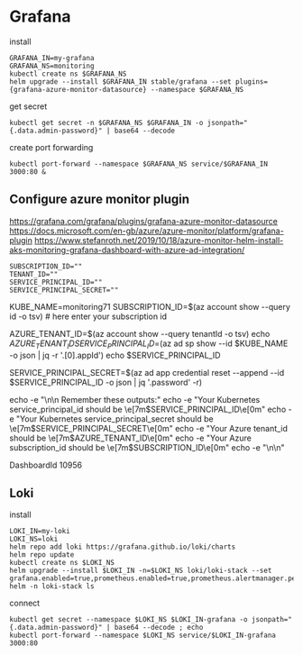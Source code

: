 # Grafana

install
```
GRAFANA_IN=my-grafana
GRAFANA_NS=monitoring
kubectl create ns $GRAFANA_NS
helm upgrade --install $GRAFANA_IN stable/grafana --set plugins={grafana-azure-monitor-datasource} --namespace $GRAFANA_NS
```

get secret
```
kubectl get secret -n $GRAFANA_NS $GRAFANA_IN -o jsonpath="{.data.admin-password}" | base64 --decode
```


create port forwarding
```
kubectl port-forward --namespace $GRAFANA_NS service/$GRAFANA_IN 3000:80 &
```

## Configure azure monitor plugin
https://grafana.com/grafana/plugins/grafana-azure-monitor-datasource
https://docs.microsoft.com/en-gb/azure/azure-monitor/platform/grafana-plugin
https://www.stefanroth.net/2019/10/18/azure-monitor-helm-install-aks-monitoring-grafana-dashboard-with-azure-ad-integration/

```
SUBSCRIPTION_ID=""
TENANT_ID=""
SERVICE_PRINCIPAL_ID=""
SERVICE_PRINCIPAL_SECRET=""
```

KUBE_NAME=monitoring71
SUBSCRIPTION_ID=$(az account show --query id -o tsv) # here enter your subscription id

AZURE_TENANT_ID=$(az account show --query tenantId -o tsv)
echo $AZURE_TENANT_ID
SERVICE_PRINCIPAL_ID=$(az ad sp show --id $KUBE_NAME -o json | jq -r '.[0].appId')
echo $SERVICE_PRINCIPAL_ID

SERVICE_PRINCIPAL_SECRET=$(az ad app credential reset --append --id $SERVICE_PRINCIPAL_ID -o json | jq '.password' -r)

echo -e "\n\n Remember these outputs:"
echo -e "Your Kubernetes service_principal_id should be \e[7m$SERVICE_PRINCIPAL_ID\e[0m"
echo -e "Your Kubernetes service_principal_secret should be \e[7m$SERVICE_PRINCIPAL_SECRET\e[0m"
echo -e "Your Azure tenant_id should be \e[7m$AZURE_TENANT_ID\e[0m"
echo -e "Your Azure subscription_id should be \e[7m$SUBSCRIPTION_ID\e[0m"
echo -e "\n\n"


DashboardId
10956


## Loki

install
```
LOKI_IN=my-loki
LOKI_NS=loki
helm repo add loki https://grafana.github.io/loki/charts
helm repo update
kubectl create ns $LOKI_NS
helm upgrade --install $LOKI_IN -n=$LOKI_NS loki/loki-stack --set grafana.enabled=true,prometheus.enabled=true,prometheus.alertmanager.persistentVolume.enabled=false,prometheus.server.persistentVolume.enabled=false
helm -n loki-stack ls
```

connect
```
kubectl get secret --namespace $LOKI_NS $LOKI_IN-grafana -o jsonpath="{.data.admin-password}" | base64 --decode ; echo
kubectl port-forward --namespace $LOKI_NS service/$LOKI_IN-grafana 3000:80

```
